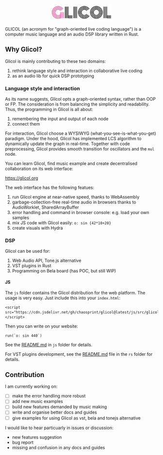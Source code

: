 <div align="center">
  <br />
  <p>
    <a href="https://glicol.org"><img src="./logo.png" width="200" /></a>
  </p>
</div>

GLICOL (an acronym for "graph-oriented live coding language") is a computer music language and an audio DSP library written in Rust.

## Why Glicol?
Glicol is mainly contributing to these two domains:

1. rethink language style and interaction in collaborative live coding
2. as an audio lib for quick DSP prototyping

### Language style and interaction

As its name suggests, Glicol opts a graph-oriented syntax, rather than OOP or FP.
The consideration is from balancing the simplicity and readability.
Thus, the programming in Glicol is all about:
1. remembering the input and output of each node
2. connect them

For interaction, Glicol choose a WYSIWYG (what-you-see-is-what-you-get) paradigm. Under the hood, Glicol has implemented LCS algorithm to dynamically update the graph in real-time. Together with code preprocessing, Glicol provides smooth transition for oscillators and the `mul` node.

You can learn Glicol, find music example and create decentralised collaboration on its web interface:

https://glicol.org

The web interface has the following featues:
1. run Glicol engine at near-native speed, thanks to WebAssembly
2. garbage-collection-free real-time audio in browsers thanks to AudioWorklet, SharedArrayBuffer
3. error handling and command in browser console: e.g. load your own samples
4. mix JS code with Glicol easily: `o: sin {42*10+20}`
5. create visuals with Hydra

### DSP

Glicol can be used for:

1. Web Audio API, Tone.js alternative
2. VST plugins in Rust
3. Programming on Bela board (has POC, but still WIP)

#### JS

The `js` folder contains the Glicol distribution for the web platform.
The usage is very easy. Just include this into your `index.html`:
```
<script src="https://cdn.jsdelivr.net/gh/chaosprint/glicol@latest/js/src/glicol.js"></script>
```
Then you can write on your website:
```
run(`o: sin 440`)
```

See the [README.md](./js/README.md) in `js` folder for details.

For VST plugins development, see the [README.md](./rs/README.md) file in the `rs` folder for details.

## Contribution

I am currently working on:
- [ ] make the error handling more robust
- [ ] add new music examples
- [ ] build new features demanded by music making
- [ ] write and organise better docs and guides
- [ ] give examples for using Glicol as vst, bela and tonejs alternative

I would like to hear particuarly in issues or discussion:
- new features suggestion
- bug report
- missing and confusion in any docs and guides